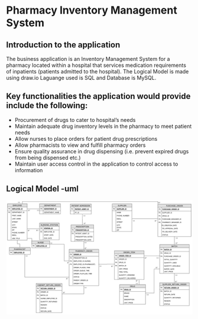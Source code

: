 #                                                 Pharmacy Inventory Management System
## Introduction to the application
The business application is an Inventory Management System for a pharmacy located within a hospital
that services medication requirements of inpatients (patients admitted to the hospital). 
The Logical Model is made using draw.io
Laguange used is SQL and Database is MySQL.

## Key functionalities the application would provide include the following:
- Procurement of drugs to cater to hospital’s needs
- Maintain adequate drug inventory levels in the pharmacy to meet patient needs
- Allow nurses to place orders for patient drug prescriptions
- Allow pharmacists to view and fulfill pharmacy orders
- Ensure quality assurance in drug dispensing (i.e. prevent expired drugs from being dispensed etc.)
- Maintain user access control in the application to control access to information

## Logical Model -uml
![Image description](https://github.com/Ritika92/SQL_PharmacyDB/blob/master/LogicalModel-UML.jpg)
